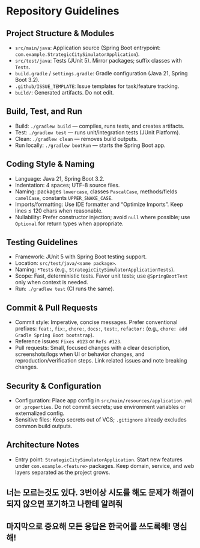 # Repository Guidelines

## Project Structure & Modules
- `src/main/java`: Application source (Spring Boot entrypoint: `com.example.StrategicCitySimulatorApplication`).
- `src/test/java`: Tests (JUnit 5). Mirror packages; suffix classes with `Tests`.
- `build.gradle` / `settings.gradle`: Gradle configuration (Java 21, Spring Boot 3.2).
- `.github/ISSUE_TEMPLATE`: Issue templates for task/feature tracking.
- `build/`: Generated artifacts. Do not edit.

## Build, Test, and Run
- Build: `./gradlew build` — compiles, runs tests, and creates artifacts.
- Test: `./gradlew test` — runs unit/integration tests (JUnit Platform).
- Clean: `./gradlew clean` — removes build outputs.
- Run locally: `./gradlew bootRun` — starts the Spring Boot app.

## Coding Style & Naming
- Language: Java 21, Spring Boot 3.2.
- Indentation: 4 spaces; UTF-8 source files.
- Naming: packages `lowercase`, classes `PascalCase`, methods/fields `camelCase`, constants `UPPER_SNAKE_CASE`.
- Imports/formatting: Use IDE formatter and “Optimize Imports”. Keep lines ≤ 120 chars when reasonable.
- Nullability: Prefer constructor injection; avoid `null` where possible; use `Optional` for return types when appropriate.

## Testing Guidelines
- Framework: JUnit 5 with Spring Boot testing support.
- Location: `src/test/java/<same package>`.
- Naming: `*Tests` (e.g., `StrategicCitySimulatorApplicationTests`).
- Scope: Fast, deterministic tests. Favor unit tests; use `@SpringBootTest` only when context is needed.
- Run: `./gradlew test` (CI runs the same).

## Commit & Pull Requests
- Commit style: Imperative, concise messages. Prefer conventional prefixes: `feat:`, `fix:`, `chore:`, `docs:`, `test:`, `refactor:` (e.g., `chore: add Gradle Spring Boot bootstrap`).
- Reference issues: `Fixes #123` or `Refs #123`.
- Pull requests: Small, focused changes with a clear description, screenshots/logs when UI or behavior changes, and reproduction/verification steps. Link related issues and note breaking changes.

## Security & Configuration
- Configuration: Place app config in `src/main/resources/application.yml` or `.properties`. Do not commit secrets; use environment variables or externalized config.
- Sensitive files: Keep secrets out of VCS; `.gitignore` already excludes common build outputs.

## Architecture Notes
- Entry point: `StrategicCitySimulatorApplication`. Start new features under `com.example.<feature>` packages. Keep domain, service, and web layers separated as the project grows.


## 너는 모르는것도 있다. 3번이상 시도를 해도 문제가 해결이 되지 않으면 포기하고 나한테 알려줘 
## 마지막으로 중요해 모든 응답은 한국어를 쓰도록해! 명심해!

